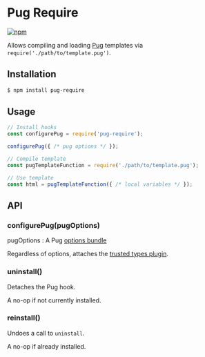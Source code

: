 # Pug Require

[![npm](https://img.shields.io/npm/v/pug-require.svg)](https://www.npmjs.com/package/pug-require)

Allows compiling and loading [Pug](https://pugjs.org) templates via `require('./path/to/template.pug')`.

## Installation

```bash
$ npm install pug-require
```

## Usage

```js
// Install hooks
const configurePug = require('pug-require');

configurePug({ /* pug options */ });

// Compile template
const pugTemplateFunction = require('./path/to/template.pug');

// Use template
const html = pugTemplateFunction({ /* local variables */ });
```

## API

### configurePug(pugOptions)

pugOptions : A Pug [options bundle](https://pugjs.org/api/reference.html#options)

Regardless of options, attaches the [trusted types plugin][].

### uninstall()

Detaches the Pug hook.

A no-op if not currently installed.

### reinstall()

Undoes a call to `uninstall`.

A no-op if already installed.


[trusted types plugin]: https://npmjs.com/package/pug-plugin-trusted-types
